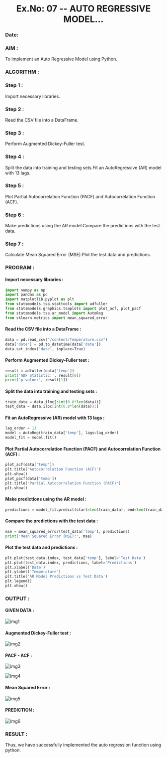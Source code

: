 <H1 ALIGN =CENTER> Ex.No: 07 -- AUTO REGRESSIVE MODEL... </H1> 

### Date: 

### AIM :

To Implement an Auto Regressive Model using Python.

### ALGORITHM :

### Step 1 :

Import necessary libraries.

### Step 2 :

Read the CSV file into a DataFrame.

### Step 3 :

Perform Augmented Dickey-Fuller test.

### Step 4 :

Split the data into training and testing sets.Fit an AutoRegressive (AR) model with 13 lags.

### Step 5 :

Plot Partial Autocorrelation Function (PACF) and Autocorrelation Function (ACF).

### Step 6 :

Make predictions using the AR model.Compare the predictions with the test data.

### Step 7 :

Calculate Mean Squared Error (MSE).Plot the test data and predictions.

### PROGRAM :

#### Import necessary libraries :

```python
import numpy as np
import pandas as pd
import matplotlib.pyplot as plt
from statsmodels.tsa.stattools import adfuller
from statsmodels.graphics.tsaplots import plot_acf, plot_pacf
from statsmodels.tsa.ar_model import AutoReg
from sklearn.metrics import mean_squared_error
```

#### Read the CSV file into a DataFrame :

```python
data = pd.read_csv("/content/Temperature.csv")  
data['date'] = pd.to_datetime(data['date'])
data.set_index('date', inplace=True)
```

#### Perform Augmented Dickey-Fuller test :

```python
result = adfuller(data['temp']) 
print('ADF Statistic:', result[0])
print('p-value:', result[1])
```

#### Split the data into training and testing sets :

```python
train_data = data.iloc[:int(0.8*len(data))]
test_data = data.iloc[int(0.8*len(data)):]
```

#### Fit an AutoRegressive (AR) model with 13 lags :

```python
lag_order = 13
model = AutoReg(train_data['temp'], lags=lag_order)
model_fit = model.fit()
```

#### Plot Partial Autocorrelation Function (PACF) and Autocorrelation Function (ACF) :

```python
plot_acf(data['temp'])
plt.title('Autocorrelation Function (ACF)')
plt.show()
plot_pacf(data['temp'])
plt.title('Partial Autocorrelation Function (PACF)')
plt.show()
```

#### Make predictions using the AR model :

```python
predictions = model_fit.predict(start=len(train_data), end=len(train_data)+len(test_data)-1)
```

#### Compare the predictions with the test data :

```python
mse = mean_squared_error(test_data['temp'], predictions)
print('Mean Squared Error (MSE):', mse)
```

#### Plot the test data and predictions :

```python
plt.plot(test_data.index, test_data['temp'], label='Test Data')
plt.plot(test_data.index, predictions, label='Predictions')
plt.xlabel('Date')
plt.ylabel('Temperature')
plt.title('AR Model Predictions vs Test Data')
plt.legend()
plt.show()
```

### OUTPUT :

#### GIVEN DATA :

![img1](https://github.com/anto-richard/TSA_EXP7/assets/93427534/9e7920fd-da3a-42fd-96b7-64b76755d14e)

#### Augmented Dickey-Fuller test :

![img2](https://github.com/anto-richard/TSA_EXP7/assets/93427534/b9e5e07f-d75e-4a64-b401-9a5c6a236405)

#### PACF - ACF :

![img3](https://github.com/anto-richard/TSA_EXP7/assets/93427534/ece00793-67b8-4d96-be8d-7dc468d3a490)

![img4](https://github.com/anto-richard/TSA_EXP7/assets/93427534/fa4ced00-d07b-47f0-a21e-e6d0eee08d00)

#### Mean Squared Error :

![img5](https://github.com/anto-richard/TSA_EXP7/assets/93427534/3675a8fb-e804-4523-a9ae-9c623a11a33a)

#### PREDICTION :

![img6](https://github.com/anto-richard/TSA_EXP7/assets/93427534/6b3c0412-ce98-480e-b8a6-6a184923a725)

### RESULT :

Thus, we have successfully implemented the auto regression function using python.

